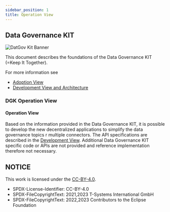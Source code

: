 ```yaml
---
sidebar_position: 1
title: Operation View
---
```

## Data Governance KIT

<!--
 * Copyright (c) 2021,2023 T-Systems International GmbH
 * Copyright (c) 2021,2023 Contributors to the Eclipse Foundation
 *
 * See the NOTICE file(s) distributed with this work for additional
 * information regarding copyright ownership.
 *
 * This documentation and the accompanying materials are made available under the
 * terms of the Creative Commons Attribution 4.0 International License,  which is available at
 * https://creativecommons.org/licenses/by/4.0/legalcode.
 *
 * Unless required by applicable law or agreed to in writing, software
 * distributed under the License is distributed on an "AS IS" BASIS, WITHOUT
 * WARRANTIES OR CONDITIONS OF ANY KIND, either express or implied. See the
 * License for the specific language governing permissions and limitations
 * under the License.
 *
 * SPDX-License-Identifier: CC-BY-4.0
-->

![DatGov Kit Banner](/img/DatGovKit/DatGovKit-Icon.png)

This document describes the foundations of the Data Governance KIT (=Keep It Together).

For more information see

* [Adoption View](./page_adoption-view.md)
* [Development View and Architecture](./Software%20Development%20View/page_software-development-view.md)

### DGK Operation View

#### Operation View

Based on the information provided in the Data Governance KIT, it is possible to develop the new decentralized applications to simplify the data governance topics r multiple connectors. The API specifications are  described in the [Development View](./DatGovDevelopmentView.md). Additional Data Governance KIT specific code or APIs are not provided and reference implementation therefore not necessary.

## NOTICE

This work is licensed under the [CC-BY-4.0](https://creativecommons.org/licenses/by/4.0/legalcode).

* SPDX-License-Identifier: CC-BY-4.0
* SPDX-FileCopyrightText: 2021,2023 T-Systems International GmbH
* SPDX-FileCopyrightText: 2022,2023 Contributors to the Eclipse Foundation
